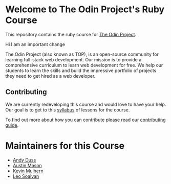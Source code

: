 # Welcome to The Odin Project's Ruby Course
This repository contains the ruby course for [The Odin Project](https://www.theodinproject.com).

Hi I am an important change 


The Odin Project (also known as TOP), is an open-source community for learning full-stack web development. Our mission is to provide a comprehensive curriculum to learn web development for free. We help our students to learn the skills and build the impressive portfolio of projects they need to get hired as a web developer.

## Contributing
We are currently redeveloping this course and would love to have your help. Our goal is to get to this [syllabus](https://github.com/TheOdinProject/ruby_course/blob/master/Syllabus.md) of lessons for the course.

To find out more about how you can contribute please read our [contributing guide](https://github.com/TheOdinProject/ruby_course/wiki/Contributing-Guide).


# Maintainers for this Course
* [Andy Duss](https://gitter.im/mindovermiles262)
* [Austin Mason](https://gitter.im/CouchofTomato)
* [Kevin Mulhern](https://github.com/KevinMulhern)
* [Leo Soaivan](https://gitter.im/leosoaivan)
